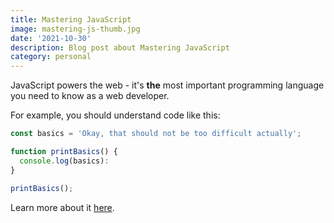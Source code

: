 ```yaml
---
title: Mastering JavaScript
image: mastering-js-thumb.jpg
date: '2021-10-30'
description: Blog post about Mastering JavaScript
category: personal
---
```


JavaScript powers the web - it's **the** most important programming language you need to know as a web developer.

For example, you should understand code like this:

```js
const basics = 'Okay, that should not be too difficult actually';

function printBasics() {
  console.log(basics):
}

printBasics();
```

Learn more about it [here](https://academind.com).